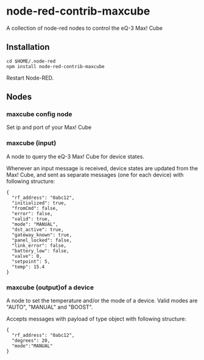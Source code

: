 # node-red-contrib-maxcube
A collection of node-red nodes to control the eQ-3 Max! Cube

## Installation
```
cd $HOME/.node-red
npm install node-red-contrib-maxcube
```
Restart Node-RED.

## Nodes
### maxcube config node
Set ip and port of your Max! Cube

### maxcube (input)
A node to query the eQ-3 Max! Cube for device states.

Whenever an input message is received, device states are updated from the Max! Cube, and sent as separate messages (one for each device) with following structure:
```
{
  "rf_address": "0abc12",
  "initialized": true,
  "fromCmd": false,
  "error": false,
  "valid": true,
  "mode": "MANUAL",
  "dst_active": true,
  "gateway_known": true,
  "panel_locked": false,
  "link_error": false,
  "battery_low": false,
  "valve": 0,
  "setpoint": 5,
  "temp": 15.4
}
```

### maxcube (output)of a device
A node to set the temperature and/or the mode of a device.
Valid modes are "AUTO", "MANUAL" and "BOOST".

Accepts messages with payload of type object with following structure:
```
{
  "rf_address": "0abc12",
  "degrees": 20,
  "mode":"MANUAL"
}
```
